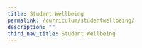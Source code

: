 ```yaml
---
title: Student Wellbeing
permalink: /curriculum/studentwellbeing/
description: ""
third_nav_title: Student Wellbeing
---
```

